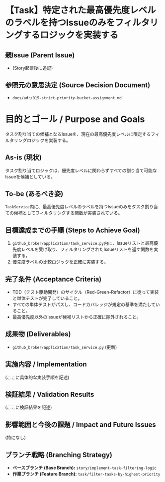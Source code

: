 # 【Task】特定された最高優先度レベルのラベルを持つIssueのみをフィルタリングするロジックを実装する

## 親Issue (Parent Issue)
- (Story起票後に追記)

## 参照元の意思決定 (Source Decision Document)
- `docs/adr/015-strict-priority-bucket-assignment.md`

# 目的とゴール / Purpose and Goals
タスク割り当ての候補となるIssueを、現在の最高優先度レベルに限定するフィルタリングロジックを実装する。

## As-is (現状)
タスク割り当てロジックは、優先度レベルに関わらずすべての割り当て可能なIssueを候補としている。

## To-be (あるべき姿)
`TaskService`内に、最高優先度レベルのラベルを持つIssueのみをタスク割り当ての候補としてフィルタリングする関数が実装されている。

## 目標達成までの手順 (Steps to Achieve Goal)
1. `github_broker/application/task_service.py`内に、Issueリストと最高優先度レベルを受け取り、フィルタリングされたIssueリストを返す関数を実装する。
2. 優先度ラベルの比較ロジックを正確に実装する。

## 完了条件 (Acceptance Criteria)
- TDD（テスト駆動開発）のサイクル（Red-Green-Refactor）に従って実装と単体テストが完了していること。
- すべての単体テストがパスし、コードカバレッジが規定の基準を満たしていること。
- 最高優先度以外のIssueが候補リストから正確に除外されること。

## 成果物 (Deliverables)
- `github_broker/application/task_service.py` (更新)

## 実施内容 / Implementation
(ここに具体的な実装手順を記述)

## 検証結果 / Validation Results
(ここに検証結果を記述)

## 影響範囲と今後の課題 / Impact and Future Issues
(特になし)

## ブランチ戦略 (Branching Strategy)
- **ベースブランチ (Base Branch):** `story/implement-task-filtering-logic`
- **作業ブランチ (Feature Branch):** `task/filter-tasks-by-highest-priority`
